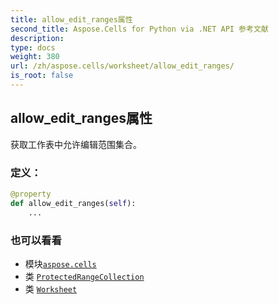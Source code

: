 ```yaml
---
title: allow_edit_ranges属性
second_title: Aspose.Cells for Python via .NET API 参考文献
description:
type: docs
weight: 380
url: /zh/aspose.cells/worksheet/allow_edit_ranges/
is_root: false
---
```

## allow_edit_ranges属性

获取工作表中允许编辑范围集合。
### 定义：
```python
@property
def allow_edit_ranges(self):
    ...
```

### 也可以看看
* 模块[`aspose.cells`](../../)
* 类 [`ProtectedRangeCollection`](/cells/python-net/zh/aspose.cells/protectedrangecollection)
* 类 [`Worksheet`](/cells/python-net/zh/aspose.cells/worksheet)

